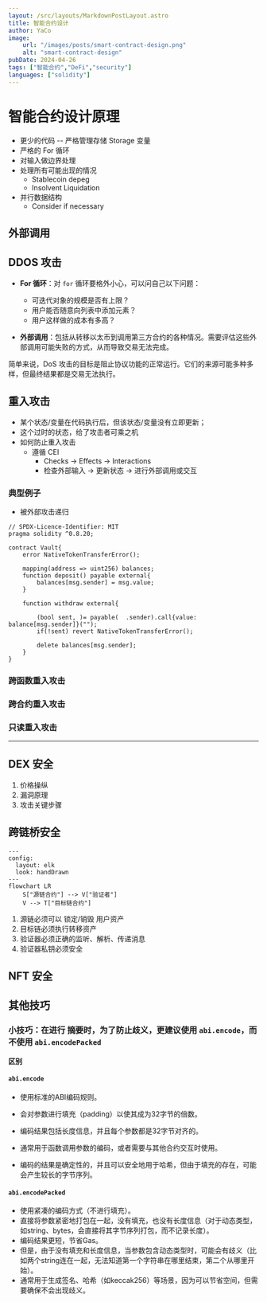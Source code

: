 ```yaml
---
layout: /src/layouts/MarkdownPostLayout.astro
title: 智能合约设计
author: YaCo
image:
    url: "/images/posts/smart-contract-design.png"
    alt: "smart-contract-design"
pubDate: 2024-04-26
tags: ["智能合约","DeFi","security"]
languages: ["solidity"]
---
```


# 智能合约设计原理



- 更少的代码 -- 严格管理存储 Storage 变量
- 严格的 For 循环
- 对输入做边界处理
- 处理所有可能出现的情况
  - Stablecoin depeg
  - Insolvent Liquidation
- 并行数据结构
  - Consider if necessary 



## 外部调用




## DDOS 攻击

- **For 循环**：对 `for` 循环要格外小心，可以问自己以下问题：
  - 可迭代对象的规模是否有上限？
  - 用户能否随意向列表中添加元素？
  - 用户这样做的成本有多高？

- **外部调用**：包括从转移以太币到调用第三方合约的各种情况。需要评估这些外部调用可能失败的方式，从而导致交易无法完成。

简单来说，DoS 攻击的目标是阻止协议功能的正常运行。它们的来源可能多种多样，但最终结果都是交易无法执行。

## 重入攻击

- 某个状态/变量在代码执行后，但该状态/变量没有立即更新；
- 这个过时的状态，给了攻击者可乘之机
- 如何防止重入攻击
  - 遵循 CEI
    - Checks -> Effects -> Interactions
    - 检查外部输入 -> 更新状态 -> 进行外部调用或交互

### 典型例子

- 被外部攻击递归

```solidity
// SPDX-Licence-Identifier: MIT
pragma solidity ^0.8.20;

contract Vault{
	error NativeTokenTransferError();
	
	mapping(address => uint256) balances;
	function deposit() payable external{
		balances[msg.sender] = msg.value;
	}
	
	function withdraw external{
	
		(bool sent, )= payable(  .sender).call{value: balance[msg.sender]}("");
		if(!sent) revert NativeTokenTransferError();
		
		delete balances[msg.sender];
	}
}
```



### 跨函数重入攻击

### 跨合约重入攻击

### 只读重入攻击



---

## DEX 安全

1. 价格操纵
2.  漏洞原理
3. 攻击关键步骤



## 跨链桥安全

```mermaid
---
config:
  layout: elk
  look: handDrawn
---
flowchart LR
    S["源链合约"] --> V["验证者"]
    V --> T["目标链合约"]
```

1. 源链必须可以 锁定/销毁 用户资产
2. 目标链必须执行转移资产
3. 验证器必须正确的监听、解析、传递消息
4. 验证器私钥必须安全

## NFT 安全




## 其他技巧

### 小技巧：在进行 摘要时，为了防止歧义，更建议使用 `abi.encode`，而不使用 `abi.encodePacked`

**区别**
#### `abi.encode`

- 使用标准的ABI编码规则。

- 会对参数进行填充（padding）以使其成为32字节的倍数。

- 编码结果包括长度信息，并且每个参数都是32字节对齐的。

- 通常用于函数调用参数的编码，或者需要与其他合约交互时使用。

- 编码的结果是确定性的，并且可以安全地用于哈希，但由于填充的存在，可能会产生较长的字节序列。

#### `abi.encodePacked`

- 使用紧凑的编码方式（不进行填充）。
- 直接将参数紧密地打包在一起，没有填充，也没有长度信息（对于动态类型，如string、bytes，会直接将其字节序列打包，而不记录长度）。
- 编码结果更短，节省Gas。
- 但是，由于没有填充和长度信息，当参数包含动态类型时，可能会有歧义（比如两个string连在一起，无法知道第一个字符串在哪里结束，第二个从哪里开始）。
- 通常用于生成签名、哈希（如keccak256）等场景，因为可以节省空间，但需要确保不会出现歧义。





